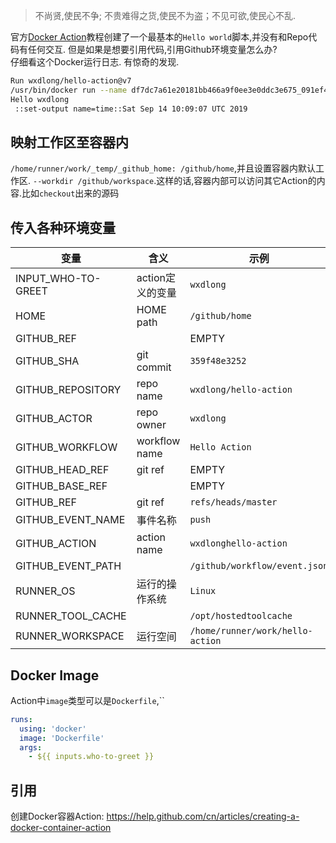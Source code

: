 >不尚贤,使民不争; 不贵难得之货,使民不为盗；不见可欲,使民心不乱.


官方[Docker Action](https://help.github.com/cn/articles/creating-a-docker-container-action)教程创建了一个最基本的`Hello world`脚本,并没有和Repo代码有任何交互. 但是如果是想要引用代码,引用Github环境变量怎么办?   
仔细看这个Docker运行日志. 有惊奇的发现.



```bash
Run wxdlong/hello-action@v7
/usr/bin/docker run --name df7dc7a61e20181bb466a9f0ee3e0ddc3e675_091ef4 --label 0df7dc --workdir /github/workspace --rm -e INPUT_WHO-TO-GREET -e HOME -e GITHUB_REF -e GITHUB_SHA -e GITHUB_REPOSITORY -e GITHUB_ACTOR -e GITHUB_WORKFLOW -e GITHUB_HEAD_REF -e GITHUB_BASE_REF -e GITHUB_EVENT_NAME -e GITHUB_WORKSPACE -e GITHUB_ACTION -e GITHUB_EVENT_PATH -e RUNNER_OS -e RUNNER_TOOL_CACHE -e RUNNER_TEMP -e RUNNER_WORKSPACE -v "/var/run/docker.sock":"/var/run/docker.sock" -v "/home/runner/work/_temp/_github_home":"/github/home" -v "/home/runner/work/_temp/_github_workflow":"/github/workflow" -v "/home/runner/work/hello-action/hello-action":"/github/workspace" 0df7dc:7a61e20181bb466a9f0ee3e0ddc3e675  "wxdlong"
Hello wxdlong
 ::set-output name=time::Sat Sep 14 10:09:07 UTC 2019

```

<!--more-->

## 映射工作区至容器内
`/home/runner/work/_temp/_github_home: /github/home`,并且设置容器内默认工作区. `--workdir /github/workspace`.这样的话,容器内部可以访问其它Action的内容.比如`checkout`出来的源码    


## 传入各种环境变量 

变量 | 含义 | 示例
--  | --  |  --
INPUT_WHO-TO-GREET | action定义的变量 | `wxdlong`
HOME   | HOME path | `/github/home`
GITHUB_REF |   | EMPTY
GITHUB_SHA | git commit  | `359f48e3252`
GITHUB_REPOSITORY |  repo name | `wxdlong/hello-action`
GITHUB_ACTOR | repo owner | `wxdlong`
GITHUB_WORKFLOW | workflow name | `Hello Action`
GITHUB_HEAD_REF | git ref | EMPTY
GITHUB_BASE_REF |         | EMPTY
GITHUB_REF |   git ref      | `refs/heads/master`
GITHUB_EVENT_NAME |  事件名称 | `push`
GITHUB_ACTION |  action name | `wxdlonghello-action`
GITHUB_EVENT_PATH |        | `/github/workflow/event.json`
RUNNER_OS |  运行的操作系统 | `Linux`
RUNNER_TOOL_CACHE |      | `/opt/hostedtoolcache`
RUNNER_WORKSPACE | 运行空间 | `/home/runner/work/hello-action`

## Docker Image

Action中`image`类型可以是`Dockerfile`,``

```yml
runs:
  using: 'docker'
  image: 'Dockerfile'
  args:
    - ${{ inputs.who-to-greet }}
```

## 引用
创建Docker容器Action: https://help.github.com/cn/articles/creating-a-docker-container-action   
